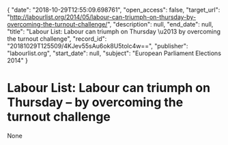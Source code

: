 {
  "date": "2018-10-29T12:55:09.698761", 
  "open_access": false, 
  "target_url": "http://labourlist.org/2014/05/labour-can-triumph-on-thursday-by-overcoming-the-turnout-challenge/", 
  "description": null, 
  "end_date": null, 
  "title": "Labour List: Labour can triumph on Thursday \u2013 by overcoming the turnout challenge", 
  "record_id": "20181029T125509/4KJev55sAu6ok8U5tolc4w==", 
  "publisher": "labourlist.org", 
  "start_date": null, 
  "subject": "European Parliament Elections 2014"
}

# Labour List: Labour can triumph on Thursday – by overcoming the turnout challenge

None